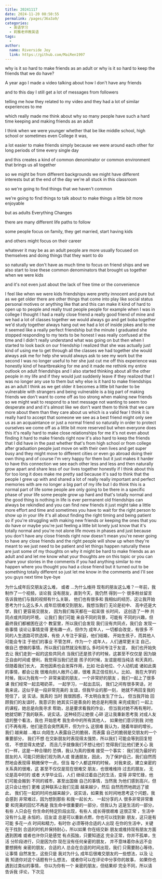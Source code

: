 ```yaml
---
title: 20241117
date: 2024-11-20 08:50:55
permalink: /pages/36a3a9/
categories:
  - 英语学习
  - 莉雅老师教英语
tags:
  - 
author: 
  name: Riverside Joy
  link: https://github.com/MaiRen1997
---
```

why is it so hard to make friends as an adult or why is it so hard to keep the friends that we do have?

A year ago I made a video talking about how I don't have any friends 

and to this day I still get a lot of messages from followers 

telling me how they related to my video and they had a lot of similar experiences to me

which really made me think about why so many people have such a hard time keeping and making friends as an adult 

I think when we were younger whether that be like middle school,   high school or sometimes even College it was, 

a lot easier to make friends simply because we were around each other for long periods of time every single day 

and this creates a kind of common denominator or common environment that brings us all together

so we might be from different backgrounds we might have different interests but at the end of the day we're all stuck in this classroom 

so we're going to find things that we haven't common 

we're going to find things to talk about to make things a little bit more enjoyable 

but as adults Everything Changes

 there are many different life paths to follow

 some people focus on family, they get married, start having kids 

and others might focus on their career

whatever it may be as an adult people are more usually focused on themselves  and doing things that they want to do 

so naturally we don't have as much time to focus on friend ships and we also start to lose these common denominators that brought us together when we were kids 

and it's not even just about the lack of free time or the convenience 

I feel like when we were kids friendships were pretty innocent
and pure but as we get older there are other things that come into play like
social status personal motives or anything like that and this can make it
kind of hard to open up to people and really trust people people for example
when I was in college I thought I had a really close friend a really good friend
of mine and we had a lot of classes together we would always go and get boba
together we'd study together always hang out we had a lot of inside jokes and to
me it seemed like a really perfect friendship but the minute I graduated
she stopped responding to my texts to be honest I was really confused at the time
and I didn't really understand what was going on but then when I started to look
back on our friendship I realized that she was actually just kind of using me
to get through all the classes we had together she would always ask me for
help she would always ask to see my work but the second I was no longer useful to
her she just cut me off this experience was honestly kind of heartbreaking for
me and it made me rethink my entire outlook on adult friendships and I also
started thinking about all the other people in my life and if they would just
suddenly leave if they realized that I was no longer any use to them but why
else is it hard to make friendships as an adult I think as we get older it
becomes a little bit harder to be vulnerable with strangers and being
vulnerable is a big part of making friends we don't want to come off as too
strong when making new friends so we might wait to respond to a text message
not wanting to seem too desperate and and it's almost like we don't want them
to think that we care more about them than they care about us which is a valid
fear I think it is really hard to accept that someone we see as a best friend
might only see us as an acquaintance or just a normal friend so naturally in
order to protect ourselves we come off as a little bit more reserved but when
everyone does this it's really hard to make close relationships for me it's not
even about finding it hard to make friends right now it's also hard to keep
the friends that I did have in the past whether that's from high school or from
college after graduation people just move on with their own lives and get
super busy and they might move to different cities or even go abroad doing
their own thing and of course I'm very happy for them but it just makes it
harder to have this connection we see each other less and less and then
naturally grow apart and share less of our lives together honestly if I think
about this for too long it does make me pretty sad because it's sad to think
that the people I grew up with and shared a lot of really really important
and perfect memories with are no longer a big part of my life but I do think
this is a normal part of life some people are only going to be there in a
specific phase of your life some people grow up hard and that's totally normal
and the good thing is nothing in life is ever permanent old friendships can
always be rekindled and you can find new friends it just might take a little more
effort and time and sometimes you have to wait for the right person to show up
in your life it's all about finding the right timing and being patient so if
you're struggling with making new friends or keeping the ones that you do
have or maybe you're just feeling a little bit lonely just know that it's
totally normal and you're not alone life moves in phases and just because you
don't have any close friends right now doesn't mean you're never going to have
any close friends and the right people will show up when they're meant to we
just need to be patient and let things happen naturally these are just some of
my thoughts on why it might be hard to make friends as an adult and and let me
know what your thoughts are on this topic or you can share your stories in
the comments if you had anything similar to me happen where you thought you had a
close friend but it turned out to be something totally different so just let
me know in the comments and I'll see you guys next time bye-bye

为什么成年后交朋友这么难， 或者 …为什么维持
现有的朋友这么难？一年前，我 制作了一个视频，谈论我
没有朋友，直到今天，我仍然 得到一个 很多粉丝留言
告诉我他们与我的视频有什么关联， 他们也有很多和
我相似的经历，这让我开始 思考为什么这么多人
成年后很难交到朋友。我想当我们
无论是初中、 高中还是大学，我们
更容易交朋友， 因为我们每天都在一起呆很
长时间， 这创造了一种
共同点或共同的环境， 让我们 我们可能
来自不同的背景，可能有 不同的兴趣，但
最终我们都被困在这个 教室里，所以我们会发现
我们没有共同点，我们会 发现一些事情 谈论让事情变得
更有趣一点，但作为 成年人，一切都会改变，有很多
不同的人生道路可供选择，有些 人专注于家庭，他们结婚，
开始生孩子，而其他人可能会专注 于他们的事业 不管怎样，作为一个
成年人，人们通常更关注 自己，做自己
想做的事情，所以我们自然就没有那么 多时间专注于友谊，
我们也开始失去让 我们走到一起的这些共同点
当我们还是孩子的时候，这甚至不仅仅是 因为缺乏自由时间或
便利，我觉得当我们还是 孩子的时候，友谊是相当纯洁
和天真的，但随着我们长大， 其他因素也会发挥作用，比如
社会地位、个人动机或 诸如此类的事情，都会让我
很难向别人敞开心扉，很难 真正信任别人。比如，
我在大学的时候，我以为我有一个 非常亲密的朋友，一个非常好的朋友
，我们一起上了很多课 我们经常一起去喝奶茶，
一起学习，一起出去玩， 我们之间有很多笑话，对
我来说，这似乎是一段非常完美的 友谊，但我毕业的那一刻，
她就不再回复我的短信了，说 实话，我真的 当时
我很困惑，不太明白发生了什么， 但当我开始
回顾我们的友谊时，我意识到 她其实只是善良的 她总是利用我
来完成我们 一起上的课程，她总是向我寻求
帮助，总是要求看我的作业， 但当我对她不再有用时，
她就切断了我的联系，说实话，这种经历让她很 心碎
这让我重新思考我 对成人友谊的整个看法，我也
开始思考 我生命中的所有其他人，
如果他们意识到我 对他们不再有用，他们是否会突然离开，但为什么
这很难 我认为，随着年龄的增长，我们
越来越 …难以 向陌生人表露自己的脆弱，而表露
自己的脆弱是交朋友的一个重要部分， 我们不想
在交新朋友时表现得太强势，所以我们 可能会等到回复短信，
不想显得太绝望， 而且几乎就像我们不想让他们
觉得我们比他们更关心 我们一样，这是一种合理的
恐惧，我认为真的很难 接受一个事实： 我们视为最好的朋友的人
可能只把我们视为熟人或 普通朋友，因此，
为了保护自己，我们自然而然地会表现得 稍微保守一点，但当
每个人都这样的时候， 对我来说，建立亲密的关系真的很难，这
甚至不仅仅是现在很难交 朋友，也很难维持
过去的朋友， 无论是高中时的 或者
大学毕业后，人们 继续过着自己的生活，变得
非常忙碌，他们可能会搬到 不同的城市，甚至出国做
自己的事情，当然我 为他们感到高兴，但这只会让他们
更难 这种联系让我们见面 越来越少，然后
自然而然地疏远了彼此， 我们在一起的时间也越来越少，说实话，如果我
长时间地思考这个问题，我会感到 非常难过，因为想到那些
和我一起长大、 一起分享的人 很多非常非常重要
和完美的回忆不再是 我生命中很重要的一部分，但我认为
这是生活的一部分，有些 人只会在
你生命的特定阶段出现，有些人 成长得很艰难 这很正常
，生活中没有什么是 永恒的，旧友谊
总是可以重新点燃，你也可以找到新 朋友，这只是有可能 多花一点
时间和精力，有时你 必须等待合适的人出现
在你的生活中，关键在于找到 合适的时机并保持耐心，所以如果
你在结交新 朋友或维持现有朋友方面遇到困难
或者也许你只是感觉 有点孤独，只要知道这
完全正常，你并不孤单，生活 分阶段进行，只是因为你
现在没有任何亲密的朋友， 并不意味着你永远不会 要想拥有
亲密的朋友，合适的人 总会在合适的时间出现，我们
只需要耐心等待，让事情 自然发生，这些只是
我对为什么 成年后很难交朋友的一些想法，以及 让我
知道你对这个话题有什么想法， 或者你可以在评论中分享你的故事，
如果你也遇到过类似的事情， 你以为你有一个
亲密的朋友，但结果却 完全不同，所以请
告诉我 评论，下次见